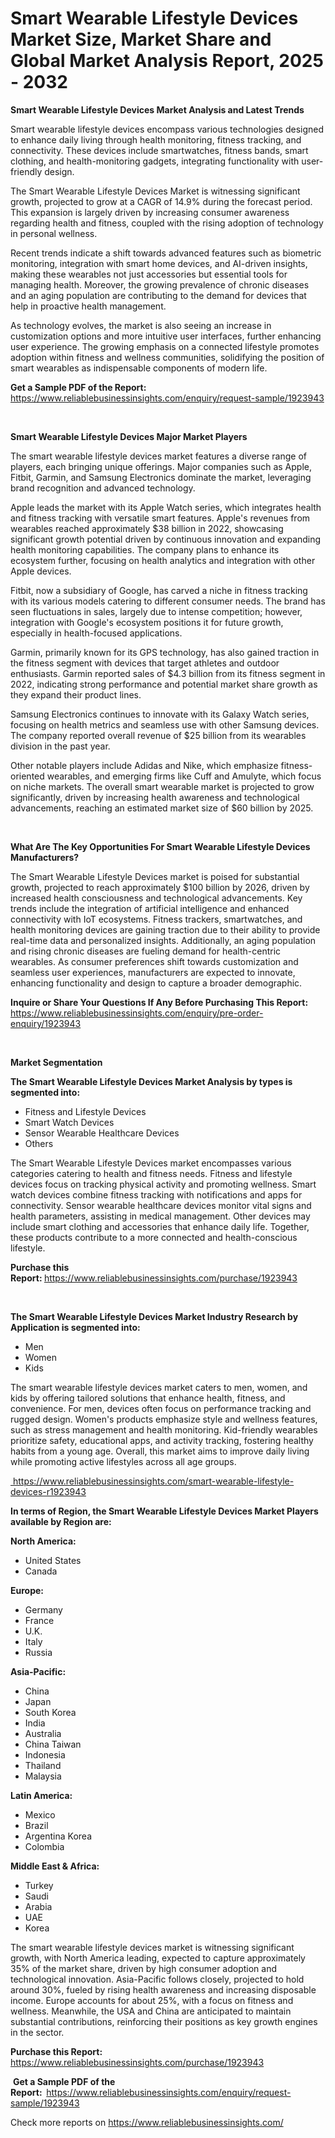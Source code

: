 <p><h1>Smart Wearable Lifestyle Devices Market Size, Market Share and Global Market Analysis Report, 2025 - 2032</h1></p><p><strong>Smart Wearable Lifestyle Devices Market Analysis and Latest Trends</strong></p>
<p><p>Smart wearable lifestyle devices encompass various technologies designed to enhance daily living through health monitoring, fitness tracking, and connectivity. These devices include smartwatches, fitness bands, smart clothing, and health-monitoring gadgets, integrating functionality with user-friendly design.</p><p>The Smart Wearable Lifestyle Devices Market is witnessing significant growth, projected to grow at a CAGR of 14.9% during the forecast period. This expansion is largely driven by increasing consumer awareness regarding health and fitness, coupled with the rising adoption of technology in personal wellness. </p><p>Recent trends indicate a shift towards advanced features such as biometric monitoring, integration with smart home devices, and AI-driven insights, making these wearables not just accessories but essential tools for managing health. Moreover, the growing prevalence of chronic diseases and an aging population are contributing to the demand for devices that help in proactive health management.</p><p>As technology evolves, the market is also seeing an increase in customization options and more intuitive user interfaces, further enhancing user experience. The growing emphasis on a connected lifestyle promotes adoption within fitness and wellness communities, solidifying the position of smart wearables as indispensable components of modern life.</p></p>
<p><strong>Get a Sample PDF of the Report:&nbsp;</strong> <a href="https://www.reliablebusinessinsights.com/enquiry/request-sample/1923943?utm_campaign=118&utm_medium=2&utm_source=Github&utm_content=ia&utm_term=14012025&utm_id=smart-wearable-lifestyle-devices">https://www.reliablebusinessinsights.com/enquiry/request-sample/1923943</a></p>
<p>&nbsp;</p>
<p><strong>Smart Wearable Lifestyle Devices Major Market Players</strong></p>
<p><p>The smart wearable lifestyle devices market features a diverse range of players, each bringing unique offerings. Major companies such as Apple, Fitbit, Garmin, and Samsung Electronics dominate the market, leveraging brand recognition and advanced technology.</p><p>Apple leads the market with its Apple Watch series, which integrates health and fitness tracking with versatile smart features. Apple's revenues from wearables reached approximately $38 billion in 2022, showcasing significant growth potential driven by continuous innovation and expanding health monitoring capabilities. The company plans to enhance its ecosystem further, focusing on health analytics and integration with other Apple devices.</p><p>Fitbit, now a subsidiary of Google, has carved a niche in fitness tracking with its various models catering to different consumer needs. The brand has seen fluctuations in sales, largely due to intense competition; however, integration with Google's ecosystem positions it for future growth, especially in health-focused applications.</p><p>Garmin, primarily known for its GPS technology, has also gained traction in the fitness segment with devices that target athletes and outdoor enthusiasts. Garmin reported sales of $4.3 billion from its fitness segment in 2022, indicating strong performance and potential market share growth as they expand their product lines.</p><p>Samsung Electronics continues to innovate with its Galaxy Watch series, focusing on health metrics and seamless use with other Samsung devices. The company reported overall revenue of $25 billion from its wearables division in the past year.</p><p>Other notable players include Adidas and Nike, which emphasize fitness-oriented wearables, and emerging firms like Cuff and Amulyte, which focus on niche markets. The overall smart wearable market is projected to grow significantly, driven by increasing health awareness and technological advancements, reaching an estimated market size of $60 billion by 2025.</p></p>
<p>&nbsp;</p>
<p><strong>What Are The Key Opportunities For Smart Wearable Lifestyle Devices Manufacturers?</strong></p>
<p><p>The Smart Wearable Lifestyle Devices market is poised for substantial growth, projected to reach approximately $100 billion by 2026, driven by increased health consciousness and technological advancements. Key trends include the integration of artificial intelligence and enhanced connectivity with IoT ecosystems. Fitness trackers, smartwatches, and health monitoring devices are gaining traction due to their ability to provide real-time data and personalized insights. Additionally, an aging population and rising chronic diseases are fueling demand for health-centric wearables. As consumer preferences shift towards customization and seamless user experiences, manufacturers are expected to innovate, enhancing functionality and design to capture a broader demographic.</p></p>
<p><strong>Inquire or Share Your Questions If Any Before Purchasing This Report:</strong> <a href="https://www.reliablebusinessinsights.com/enquiry/pre-order-enquiry/1923943?utm_campaign=118&utm_medium=2&utm_source=Github&utm_content=ia&utm_term=14012025&utm_id=smart-wearable-lifestyle-devices">https://www.reliablebusinessinsights.com/enquiry/pre-order-enquiry/1923943</a></p>
<p>&nbsp;</p>
<p><strong>Market Segmentation</strong></p>
<p><strong>The Smart Wearable Lifestyle Devices Market Analysis by types is segmented into:</strong></p>
<p><ul><li>Fitness and Lifestyle Devices</li><li>Smart Watch Devices</li><li>Sensor Wearable Healthcare Devices</li><li>Others</li></ul></p>
<p><p>The Smart Wearable Lifestyle Devices market encompasses various categories catering to health and fitness needs. Fitness and lifestyle devices focus on tracking physical activity and promoting wellness. Smart watch devices combine fitness tracking with notifications and apps for connectivity. Sensor wearable healthcare devices monitor vital signs and health parameters, assisting in medical management. Other devices may include smart clothing and accessories that enhance daily life. Together, these products contribute to a more connected and health-conscious lifestyle.</p></p>
<p><strong>Purchase this Report:&nbsp;</strong><a href="https://www.reliablebusinessinsights.com/purchase/1923943?utm_campaign=118&utm_medium=2&utm_source=Github&utm_content=ia&utm_term=14012025&utm_id=smart-wearable-lifestyle-devices">https://www.reliablebusinessinsights.com/purchase/1923943</a></p>
<p>&nbsp;</p>
<p><strong>The Smart Wearable Lifestyle Devices Market Industry Research by Application is segmented into:</strong></p>
<p><ul><li>Men</li><li>Women</li><li>Kids</li></ul></p>
<p><p>The smart wearable lifestyle devices market caters to men, women, and kids by offering tailored solutions that enhance health, fitness, and convenience. For men, devices often focus on performance tracking and rugged design. Women's products emphasize style and wellness features, such as stress management and health monitoring. Kid-friendly wearables prioritize safety, educational apps, and activity tracking, fostering healthy habits from a young age. Overall, this market aims to improve daily living while promoting active lifestyles across all age groups.</p></p>
<p><a href="https://www.reliablebusinessinsights.com/smart-wearable-lifestyle-devices-r1923943?utm_campaign=118&utm_medium=2&utm_source=Github&utm_content=ia&utm_term=14012025&utm_id=smart-wearable-lifestyle-devices">&nbsp;https://www.reliablebusinessinsights.com/smart-wearable-lifestyle-devices-r1923943</a></p>
<p><strong>In terms of Region, the Smart Wearable Lifestyle Devices Market Players available by Region are:</strong></p>
<p>
    <p> <strong> North America: </strong>
        <ul>
            <li>United States</li>
            <li>Canada</li>
        </ul>
        </p> 
    <p> <strong> Europe: </strong>
        <ul>
            <li>Germany</li>
            <li>France</li>
            <li>U.K.</li>
            <li>Italy</li>
            <li>Russia</li>
        </ul>
        </p> 
    <p> <strong> Asia-Pacific: </strong>
        <ul>
            <li>China</li>
            <li>Japan</li>
            <li>South Korea</li>
            <li>India</li>
            <li>Australia</li>
            <li>China Taiwan</li>
            <li>Indonesia</li>
            <li>Thailand</li>
            <li>Malaysia</li>
        </ul>
        </p> 
    <p> <strong> Latin America: </strong>
        <ul>
            <li>Mexico</li>
            <li>Brazil</li>
            <li>Argentina Korea</li>
            <li>Colombia</li>
        </ul>
        </p> 
    <p> <strong> Middle East & Africa: </strong>
        <ul>
            <li>Turkey</li>
            <li>Saudi</li>
            <li>Arabia</li>
            <li>UAE</li>
            <li>Korea</li>
        </ul>
    </p>
    </p>
<p><p>The smart wearable lifestyle devices market is witnessing significant growth, with North America leading, expected to capture approximately 35% of the market share, driven by high consumer adoption and technological innovation. Asia-Pacific follows closely, projected to hold around 30%, fueled by rising health awareness and increasing disposable income. Europe accounts for about 25%, with a focus on fitness and wellness. Meanwhile, the USA and China are anticipated to maintain substantial contributions, reinforcing their positions as key growth engines in the sector.</p></p>
<p><strong>Purchase this Report: </strong><a href="https://www.reliablebusinessinsights.com/purchase/1923943?utm_campaign=118&utm_medium=2&utm_source=Github&utm_content=ia&utm_term=14012025&utm_id=smart-wearable-lifestyle-devices">https://www.reliablebusinessinsights.com/purchase/1923943</a></p>
<p>&nbsp;<strong>Get a Sample PDF of the Report:&nbsp;&nbsp;</strong><a href="https://www.reliablebusinessinsights.com/enquiry/request-sample/1923943?utm_campaign=118&utm_medium=2&utm_source=Github&utm_content=ia&utm_term=14012025&utm_id=smart-wearable-lifestyle-devices">https://www.reliablebusinessinsights.com/enquiry/request-sample/1923943</a></p>
<p><strong></strong></p>
<p>Check more reports on <a href="https://www.reliablebusinessinsights.com/?utm_campaign=118&utm_medium=2&utm_source=Github&utm_content=ia&utm_term=14012025&utm_id=smart-wearable-lifestyle-devices">https://www.reliablebusinessinsights.com/</a></p>